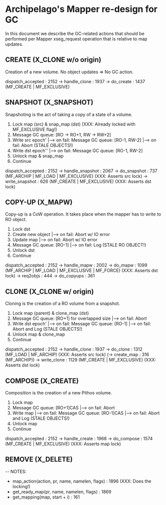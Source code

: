 # Archipelago's Mapper re-design for GC

In this document we describe the GC-related actions that should be performed per
Mapper xseg_request operation that is relative to map updates.

## CREATE (X_CLONE w/o origin)

Creation of a new volume. No object updates => No GC action.

dispatch_accepted : 2152 -> handle_clone : 1937
-> do_create : 1437 (MF_CREATE | MF_EXCLUSIVE)

## SNAPSHOT (X_SNAPSHOT)

Snapshoting is the act of taking a copy of a state of a volume.

1) Lock map (src) & snap_map (dst) (XXX: Already locked with MF_EXCLUSIVE flag!)
2) Message GC queue: [RO -> RO+1, RW -> RW+2]
3) Write src epoch'
     |--> on fail: Message GC queue: [RO-1, RW-2]
            |--> on fail: Abort (STALE OBJECTS!)
4) Write dst epoch''
     |--> on fail: Message GC queue: [RO-1, RW-2]
5) Unlock map & snap_map
6) Continue

dispatch_accepted : 2152 -> handle_snapshot : 2067
-> do_snapshot : 737 (MF_ARCHIP | MF_LOAD | MF_EXCLUSIVE) (XXX: Asserts src lock)
-> write_snapshot : 626 (MF_CREATE | MF_EXCLUSIVE) (XXX: Asserts dst lock)

## COPY-UP (X_MAPW)

Copy-up is a CoW operation. It takes place when the mapper has to write to RO
object.

1) Lock dst
2) Create new object
     |--> on fail: Abort w/ IO error
3) Update map
     |--> on fail: Abort w/ IO error
4) Message GC queue: [RO-1]
     |--> on fail: Log (STALE RO OBJECT!)
5) Unlock dst
6) Continue

dispatch_accepted : 2152 -> handle_mapw : 2002
-> do_mapw : 1099 (MF_ARCHIP | MF_LOAD | MF_EXCLUSIVE | MF_FORCE) (XXX: Asserts dst lock)
-> req2objs : 444
-> do_copyups : 361

## CLONE (X_CLONE w/ origin)

Cloning is the creation of a RO volume from a snapshot.

1) Lock map (parent) & clone_map (dst)
2) Message GC queue: [RO+1] for overlapped size
     |--> on fail: Abort
3) Write dst epoch'
     |--> on fail: Message GC queue: [RO-1]
            |--> on fail: Abort and Log (STALE OBJECTS!)
4) Unlock map & clone_map
5) Continue

dispatch_accepted : 2152 -> handle_clone : 1937
-> do_clone : 1312 (MF_LOAD | MF_ARCHIP) (XXX: Asserts src lock)
(-> create_map : 316 (MF_ARCHIP))
-> write_clone : 1129 (MF_CREATE | MF_EXCLUSIVE) (XXX: Asserts dst lock)

## COMPOSE (X_CREATE)

Composition is the creation of a new Pithos volume.

1) Lock map
2) Message GC queue: [RO+1]CAS
     |--> on fail: Abort
3) Write map
     |--> on fail: Message GC queue: [RO-1]CAS
            |--> on fail: Abort and Log (STALE OBJECTS!)
4) Unlock map
5) Continue

dispatch_accepted : 2152 -> handle_create : 1968
-> do_compose : 1574 (MF_CREATE | MF_EXCLUSIVE) (XXX: Asserts map lock)

## REMOVE (X_DELETE)

--
NOTES:
- map_action(action, pr, name, namelen, flags) : 1896 (XXX: Does the locking!)
- get_ready_map(pr, name, namelen, flags) : 1869
- get_mapping(map, start + i) : 161
